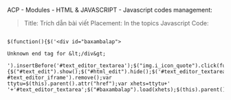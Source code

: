 ACP - Modules - HTML & JAVASCRIPT - Javascript codes management:

> Title: Trích dẫn bài viết
> Placement: In the topics
> Javascript Code:

```

$(function(){$('<div id="baxambalap">

Unknown end tag for &lt;/div&gt;

').insertBefore('#text_editor_textarea');$("img.i_icon_quote").click(function(){$("#text_edit").show();$("#html_edit").hide();$('#text_editor_textarea, #text_editor_iframe').remove();var ttytu=$(this).parent().attr("href");var xhets=ttytu+' '+'#text_editor_textarea';$("#baxambalap").load(xhets);$(this).parent().attr("href","#quickreply");$('#text_editor_textarea:gt(0)').remove()});});```
